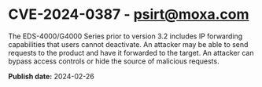 # CVE-2024-0387 - psirt@moxa.com

The EDS-4000/G4000 Series prior to version 3.2 includes IP forwarding capabilities that users cannot deactivate. An attacker may be able to send requests to the product and have it forwarded to the target. An attacker can bypass access controls or hide the source of malicious requests.



**Publish date:** 2024-02-26
